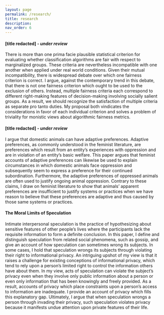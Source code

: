 ```yaml
---
layout: page
permalink: /research/
title: research
description: 
nav_order: 6
---
```


#### [title redacted] - *under review*

There is more than one prima facie plausible statistical criterion for evaluating whether classification algorithms are fair with respect to marginalized groups. These criteria are nevertheless incompatible with one another when applied under real world conditions. Given their mutual incompatibility, there is widespread debate over which one fairness criterion is correct. I argue, against the contemporary trend in this debate, that there is not one fairness criterion which ought to be used to the exclusion of others. Instead, multiple fairness criteria each correspond to different right-making features of decision-making involving socially salient groups. As a result, we should recognize the satisfaction of multiple criteria as separate pro tanto duties. My proposal both vindicates the considerations in favor of each individual criterion and solves a problem of triviality for monistic views about algorithmic fairness metrics.

#### [title redacted] - *under review*	

I argue that domestic animals can have adaptive preferences. Adaptive preferences, as commonly understood in the feminist literature, are preferences which result from an entity’s experiences with oppression and are in violation of an entity’s basic welfare. This paper argues that feminist accounts of adaptive preferences can likewise be used to explain circumstances in which domestic animals face oppression and subsequently seem to express a preference for their continued subordination. Furthermore, the adaptive preferences of oppressed animals are often used to justify ongoing animal oppression. Contrary to these claims, I draw on feminist literature to show that animals’ apparent preferences are insufficient to justify systems or practices when we have reason to believe that these preferences are adaptive and thus caused by those same systems or practices. 
				
#### The Moral Limits of Speculation

Intimate interpersonal speculation is the practice of hypothesizing about sensitive features of other people’s lives where the participants lack the requisite information to form a definite conclusion. In this paper, I define and distinguish speculation from related social phenomena, such as gossip, and give an account of how speculation can sometimes wrong its subjects. In some cases, I hold that speculation wrongs its subjects through violating their right to informational privacy. An intriguing upshot of my view is that it raises a challenge for existing conceptions of informational privacy, which tend to rely upon a person’s limited right to control the information others have about them. In my view, acts of speculation can violate the subject’s privacy even when they involve only public information about a person or even only information that has been knowingly and freely provided. As a result, accounts of privacy which place constraints upon a person’s access to information are inadequate. I provide an account of privacy which fills this explanatory gap. Ultimately, I argue that when speculation wrongs a person through invading their privacy, such speculation violates privacy because it manifests undue attention upon private features of their life.	